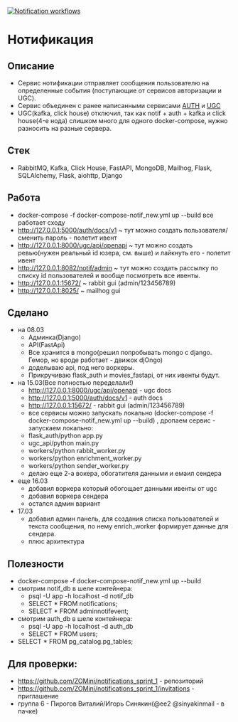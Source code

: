 [![Notification workflows](https://github.com/ZOMini/notifications_sprint_1/actions/workflows/python.yml/badge.svg)](https://github.com/ZOMini/notifications_sprint_1/actions/workflows/python.yml)

# Нотификация

## Описание
  - Сервис нотификации отправляет сообщения пользователю на определенные события (поступающие от сервисов авторизации и UGC).
  - Сервис объединен с ранее написанными сервисами [AUTH](https://github.com/ZOMini/Auth_sprint_2) и [UGC](https://github.com/ZOMini/ugc_sprint_2)
  - UGC(kafka, click house) отключил, так как notif + auth + kafka и click house(4-е нода) слишком много для одного docker-compose, нужно разносить на разные сервера.

## Стек
  - RabbitMQ, Kafka, Click House, FastAPI, MongoDB, Mailhog, Flask, SQLAlchemy, Flask, aiohttp, Django

## Работа
  - docker-compose -f docker-compose-notif_new.yml up --build    все работает сходу
  - http://127.0.0.1:5000/auth/docs/v1  ~ тут можно создать пользователя/сменить пароль - полетит ивент
  - http://127.0.0.1:8000/ugc/api/openapi ~ тут можно создать ревью(нужен реальный id юзера, см. выше) и лайкнуть его - полетит ивент
  - http://127.0.0.1:8082/notif/admin ~ тут можно создать рассылку по списку id пользователей и вообще посмотреть все ивенты.
  - http://127.0.0.1:15672/ ~ rabbit gui (admin/123456789)
  - http://127.0.0.1:8025/ ~ mailhog gui

## Сделано
  - на 08.03
    - Админка(Django)
    - API(FastApi)  
    - Все хранится в mongo(решил попробывать mongo c django. Гемор, но вроде работает - движок djOngo)
    - доделываю api, под него воркеры.
    - Прикручиваю flask_auth и movies_fastapi, от них ивенты будут.
  - на 15.03(Все полностью переделали!)
    - http://127.0.0.1:8000/ugc/api/openapi   - ugc docs
    - http://127.0.0.1:5000/auth/docs/v1     - auth docs
    - http://127.0.0.1:15672/    - rabbit gui (admin/123456789)
    - все сервисы можно запускать локально (docker-compose -f docker-compose-notif_new.yml up --build) , дропаем сервис - запускаем локально:
    - flask_auth/python app.py
    - ugc_api/python main.py
    - workers/python rabbit_worker.py
    - workers/python enrichment_worker.py
    - workers/python sender_worker.py
    - делаю еще 2-а вокера, обогатителя данными и емаил сендера
  - еще 16.03
    - добавил воркера который обогощает данными ивенты от ugc
    - добавил воркера сендера
    - остался админ вариант
  - 17.03
    - добавил админ панель, для создания списка пользователей и текста сообщения, по нему enrich_worker формирует данные для сендера.
    - плюс архитектура

## Полезности
  - docker-compose -f docker-compose-notif_new.yml up --build
  - смотрим notif_db в шеле контейнера:
    - psql -U app -h localhost -d notif_db
    - SELECT * FROM notifications;
    - SELECT * FROM adminnotifevent;
  - смотрим auth_db в шеле контейнера:
    - psql -U app -h localhost -d auth_db
    - SELECT * FROM users;
  - SELECT * FROM pg_catalog.pg_tables;

## Для проверки:
  - https://github.com/ZOMini/notifications_sprint_1  - репозиторий
  - https://github.com/ZOMini/notifications_sprint_1/invitations - приглашение
  - группа 6 - Пирогов Виталий/Игорь Синякин(@ee2 @sinyakinmail - в пачке) 